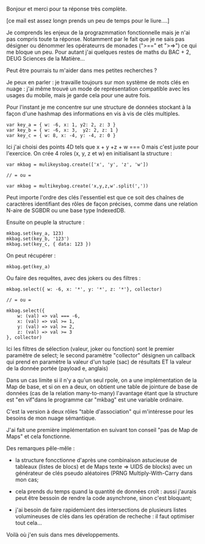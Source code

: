 
Bonjour et merci pour ta réponse très complète.

[ce mail est assez longn prends un peu de temps pour le liure....]

Je comprends les enjeux de la prograzmmation fonctionnelle mais je n'ai pas compris toute ta réponse. Notamment par le fait que je ne sais pas désigner ou dénommer les opérateurrs de monades (">==" et ">=>") ce qui me bloque un peu. Pour autant j'ai quelques restes de maths du BAC + 2, DEUG Sciences de la Matière...

Peut être pourrais tu m'aider dans mes petites recherches ?

Je peux en parler : je travaille toujours sur mon système de mots clés en nuage : j'ai même trouvé un mode de représentation compatible avec les usages du mobile, mais je garde cela pour une autre fois.

Pour l'instant je me concentre sur une structure de données stockant à la façon d'une hashmap des informations en vis à vis de clés multiples.

    var key_a = { w: -6, x: 1, y2: 2, z: 3 }
    var key_b = { w: -6, x: 3,  y2: 2, z: 1 }
    var key_c = { w: 8, x: -4, y: -4, z: 0 }

Ici j'ai choisi des points 4D tels que x + y +z + w === 0 mais c'est juste pour l'exercice. On crée 4 roles (x, y, z et w) en initialisant la structure :

    var mkbag = mulikeysbag.create(['x', 'y', 'z', 'w'])

    // = ou =

    var mkbag = multikeybag.create('x,y,z,w'.split(','))

Peut importe l'ordre des clés l'essentiel est que ce soit des chaînes de caractères identifiant des rôles de façon précises, comme dans une relation N-aire de SGBDR ou une base type IndexedDB.

Ensuite on peuple la structure :

    mkbag.set(key_a, 123)
    mkbag.set(key_b, '123')
    mkbag.set(key_c, { data: 123 })

On peut récupérer :

    mkbag.get(key_a)

Ou faire des requêtes, avec des jokers ou des filtres :

    mkbag.select({ w: -6, x: '*', y: '*', z: '*'}, collector)

    // = ou =

    mkbag.select({
        w: (val) => val === -6,
        x: (val) => val >= 1,
        y: (val) => val >= 2,
        z: (val) => val >= 3
    }, collector)

Ici les filtres de sélection (valeur, joker ou fonction) sont le premier paramètre de select; le second paramètre "collector" désignen un callback qui prend en paramètre la valeur d'un tuple (sac) de résultats ET la valeur de la donnée portée (payload e, anglais)

Dans un cas limite si il n'y a qu'un seul rpole, on a une implémentation de la Map de base, et si on en a deux, on obtient une table de jointure de base de données (cas de la relation many-to-many) l'avantage étant que la structure est "en vif"dans le programme car "mkbag"  est une variable ordinaire.

C'est la version à deux rôles "table d'association" qui m'intéresse pour les besoins de mon nuage sémantique.

J'ai fait une première implémentation en suivant ton conseil "pas de Map de Maps" et cela fonctionne.

Des remarques pêle-mêle : 

* la structure foncctionne d'après une combinaison astucieuse de tableaux (listes de blocs) et de Maps texte => UIDS de blocks) avec un générateur de clés pseudo aléatoires (PRNG Multiply-With-Carry dans mon cas;

* cela prends du temps quand la quantité de données croît : aussi j'aurais peut être bessoin de rendre la code asynchrone, sinon c'est bloquant;

* j'ai besoin de faire rapidemùent des intersections de plusieurs listes volumineuses de clés dans les opération de recheche : il faut optimiser tout cela...

Voilà où j'en suis dans mes développements.


